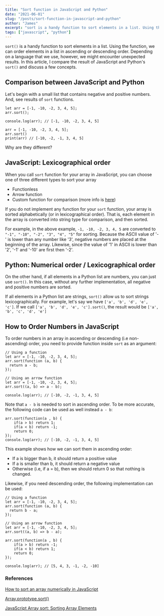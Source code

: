 ```yaml
---
title: "Sort function in JavaScript and Python"
date: "2021-06-01"
slug: "/posts/sort-function-in-javascript-and-python"
author: "James"
excerpt: "sort is a handy function to sort elements in a list. Using the function, we can order elements in a list in ascending or descending order. Depending on a language that we use, we might encounter unexpected results."
tags: ["javascript", "python"]
---
```


`sort()` is a handy function to sort elements in a list. Using the function, we can order elements in a list in ascending or descending order. Depending on a language that we use, however, we might encounter unexpected results. In this article, I compare the result of JavaScript and Python's `sort()` and discuss a few concepts.

## Comparison between JavaScript and Python
Let's begin with a small list that contains negative and positive numbers. And, see results of `sort` functions.

```
let arr = [-1, -10, -2, 3, 4, 5];
arr.sort();

console.log(arr); // [-1, -10, -2, 3, 4, 5]
```

```
arr = [-1, -10, -2, 3, 4, 5];
arr.sort()
print(arr) // [-10, -2, -1, 3, 4, 5]
```
Why are they different?

## JavaScript: Lexicographical order
When you call `sort` function for your array in JavaScript, you can choose one of three different types to sort your array

- Functionless
- Arrow function
- Custom function for comparison (more info is [here](https://developer.mozilla.org/en-US/docs/Web/JavaScript/Reference/Global_Objects/Array/sort))

If you do not implement any function for your `sort` function, your array is sorted alphabetically (or in lexicographical order). That is, each element in the array is converted into string type for comparison, and then sorted.

For example, in the above example, `-1, -10, -2, 3, 4, 5` are converted to `"-1", "-10", "-2", "3", "4", "5"` for sorting. Because the ASCII value of '-' is lower than any number like '3', negative numbers are placed at the beginning of the array. Likewise, since the value of '1' in ASCII is lower than '2', '-1' and '-10' are first then '-2'.

## Python: Numerical order / Lexicographical order
On the other hand, if all elements in a Python list are numbers, you can just use `sort()`. In this case, without any further implementation, all negative and positive numbers are sorted.

If all elements in a Python list are strings, `sort()` allow us to sort strings lexicographically. For example, let's say we have `['a', 'b', 'd', 'e', 'c']`. If we call `['a', 'b', 'd', 'e', 'c'].sort()`, the result would be `['a', 'b', 'c', 'd', 'e']`

## How to Order Numbers in JavaScript
To order numbers in an array in ascending or descending (i.e non-ascending) order, you need to provide function inside `sort` as an argument:

```
// Using a function
let arr = [-1, -10, -2, 3, 4, 5];
arr.sort(function (a, b) {
  return a - b;
});

// Using an arrow function
let arr = [-1, -10, -2, 3, 4, 5];
arr.sort((a, b) => a - b);

console.log(arr); // [-10, -2, -1, 3, 4, 5]
```

Note that `a - b` is needed to sort in ascending order. To be more accurate, the following code can be used as well instead `a - b`:

```
arr.sort(function(a , b) {
    if(a > b) return 1;
    if(a < b) return -1;
    return 0;
});
console.log(arr); // [-10, -2, -1, 3, 4, 5]
```

This example shows how we can sort them in ascending order: 

- If a is bigger than b, it should return a positive value 
- If a is smaller than b, it should return a negative value
- Otherwise (i.e, if a = b), then we should return 0 so that nothing is changed.

Likewise, if you need descending order, the following implementation can be used:

```
// Using a function
let arr = [-1, -10, -2, 3, 4, 5];
arr.sort(function (a, b) {
  return b - a;
});

// Using an arrow function
let arr = [-1, -10, -2, 3, 4, 5];
arr.sort((a, b) => b - a);

arr.sort(function(a , b) {
    if(a > b) return -1;
    if(a < b) return 1;
    return 0;
});

console.log(arr); // [5, 4, 3, -1, -2, -10]
```

### References
[How to sort an array numerically in JavaScript](https://medium.com/coding-at-dawn/how-to-sort-an-array-numerically-in-javascript-2b22710e3958)

[Array.prototype.sort()](https://developer.mozilla.org/en-US/docs/Web/JavaScript/Reference/Global_Objects/Array/sort)

[JavaScript Array sort: Sorting Array Elements](https://www.javascripttutorial.net/javascript-array-sort/)
